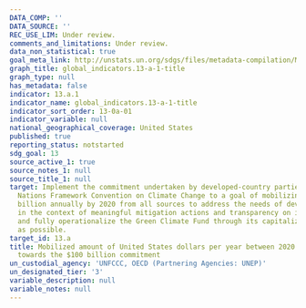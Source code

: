 ```yaml
---
DATA_COMP: ''
DATA_SOURCE: ''
REC_USE_LIM: Under review.
comments_and_limitations: Under review.
data_non_statistical: true
goal_meta_link: http://unstats.un.org/sdgs/files/metadata-compilation/Metadata-Goal-13.pdf
graph_title: global_indicators.13-a-1-title
graph_type: null
has_metadata: false
indicator: 13.a.1
indicator_name: global_indicators.13-a-1-title
indicator_sort_order: 13-0a-01
indicator_variable: null
national_geographical_coverage: United States
published: true
reporting_status: notstarted
sdg_goal: 13
source_active_1: true
source_notes_1: null
source_title_1: null
target: Implement the commitment undertaken by developed-country parties to the United
  Nations Framework Convention on Climate Change to a goal of mobilizing jointly $100
  billion annually by 2020 from all sources to address the needs of developing countries
  in the context of meaningful mitigation actions and transparency on implementation
  and fully operationalize the Green Climate Fund through its capitalization as soon
  as possible.
target_id: 13.a
title: Mobilized amount of United States dollars per year between 2020 and 2025 accountable
  towards the $100 billion commitment
un_custodial_agency: 'UNFCCC, OECD (Partnering Agencies: UNEP)'
un_designated_tier: '3'
variable_description: null
variable_notes: null
---
```

